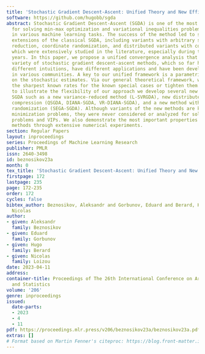 ```yaml
---
title: 'Stochastic Gradient Descent-Ascent: Unified Theory and New Efficient Methods'
software: https://github.com/hugobb/sgda
abstract: Stochastic Gradient Descent-Ascent (SGDA) is one of the most prominent algorithms
  for solving min-max optimization and variational inequalities problems (VIP) appearing
  in various machine learning tasks. The success of the method led to several advanced
  extensions of the classical SGDA, including variants with arbitrary sampling, variance
  reduction, coordinate randomization, and distributed variants with compression,
  which were extensively studied in the literature, especially during the last few
  years. In this paper, we propose a unified convergence analysis that covers a large
  variety of stochastic gradient descent-ascent methods, which so far have required
  different intuitions, have different applications and have been developed separately
  in various communities. A key to our unified framework is a parametric assumption
  on the stochastic estimates. Via our general theoretical framework, we either recover
  the sharpest known rates for the known special cases or tighten them. Moreover,
  to illustrate the flexibility of our approach we develop several new variants of
  SGDA such as a new variance-reduced method (L-SVRGDA), new distributed methods with
  compression (QSGDA, DIANA-SGDA, VR-DIANA-SGDA), and a new method with coordinate
  randomization (SEGA-SGDA). Although variants of the new methods are known for solving
  minimization problems, they were never considered or analyzed for solving min-max
  problems and VIPs. We also demonstrate the most important properties of the new
  methods through extensive numerical experiments.
section: Regular Papers
layout: inproceedings
series: Proceedings of Machine Learning Research
publisher: PMLR
issn: 2640-3498
id: beznosikov23a
month: 0
tex_title: 'Stochastic Gradient Descent-Ascent: Unified Theory and New Efficient Methods'
firstpage: 172
lastpage: 235
page: 172-235
order: 172
cycles: false
bibtex_author: Beznosikov, Aleksandr and Gorbunov, Eduard and Berard, Hugo and Loizou,
  Nicolas
author:
- given: Aleksandr
  family: Beznosikov
- given: Eduard
  family: Gorbunov
- given: Hugo
  family: Berard
- given: Nicolas
  family: Loizou
date: 2023-04-11
address:
container-title: Proceedings of The 26th International Conference on Artificial Intelligence
  and Statistics
volume: '206'
genre: inproceedings
issued:
  date-parts:
  - 2023
  - 4
  - 11
pdf: https://proceedings.mlr.press/v206/beznosikov23a/beznosikov23a.pdf
extras: []
# Format based on Martin Fenner's citeproc: https://blog.front-matter.io/posts/citeproc-yaml-for-bibliographies/
---
```

